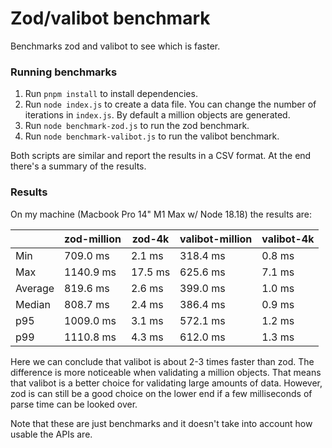 # Zod/valibot benchmark

Benchmarks zod and valibot to see which is faster.

### Running benchmarks

1. Run `pnpm install` to install dependencies.
2. Run `node index.js` to create a data file. You can change the number of iterations in `index.js`. By default a million objects are generated.
3. Run `node benchmark-zod.js` to run the zod benchmark.
4. Run `node benchmark-valibot.js` to run the valibot benchmark.

Both scripts are similar and report the results in a CSV format. At the end
there's a summary of the results.

### Results

On my machine (Macbook Pro 14" M1 Max w/ Node 18.18) the results are:

|         | zod-million | zod-4k  | valibot-million | valibot-4k |
| ------- | ----------- | ------- | --------------- | ---------- |
| Min     | 709.0 ms    | 2.1 ms  | 318.4 ms        | 0.8 ms     |
| Max     | 1140.9 ms   | 17.5 ms | 625.6 ms        | 7.1 ms     |
| Average | 819.6 ms    | 2.6 ms  | 399.0 ms        | 1.0 ms     |
| Median  | 808.7 ms    | 2.4 ms  | 386.4 ms        | 0.9 ms     |
| p95     | 1009.0 ms   | 3.1 ms  | 572.1 ms        | 1.2 ms     |
| p99     | 1110.8 ms   | 4.3 ms  | 612.0 ms        | 1.3 ms     |

Here we can conclude that valibot is about 2-3 times faster than zod. The
difference is more noticeable when validating a million objects. That means that
valibot is a better choice for validating large amounts of data. However, zod is
can still be a good choice on the lower end if a few milliseconds of parse time
can be looked over.

Note that these are just benchmarks and it doesn't take into account how usable
the APIs are.
